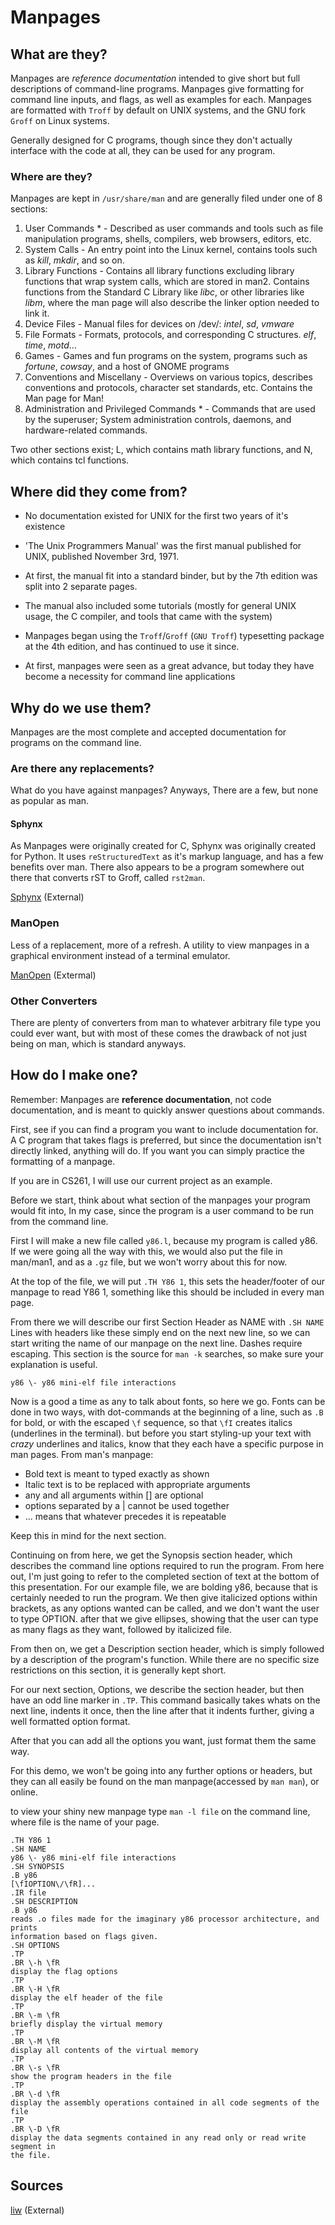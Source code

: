 # Manpages

## What are they?

Manpages are *reference documentation* intended to give short but full
descriptions of command-line programs. Manpages give formatting for command
line inputs, and flags, as well as examples for each. Manpages are formatted
with `Troff` by default on UNIX systems, and the GNU fork `Groff` on Linux
systems.

Generally designed for C programs, though since they don't actually interface
with the code at all, they can be used for any program.

### Where are they?

Manpages are kept in `/usr/share/man` and are generally filed under one of 8
sections:

1. User Commands * - Described as user commands and tools such as file
manipulation programs, shells, compilers, web browsers, editors, etc.
2. System Calls - An entry point into the Linux kernel, contains tools such as
*kill*, *mkdir*, and so on.
3. Library Functions - Contains all library functions excluding library
functions that wrap system calls, which are stored in man2. Contains functions
from the Standard C Library like *libc*, or other libraries like *libm*, where
the man page will also describe the linker option needed to link it.
4. Device Files - Manual files for devices on /dev/: *intel*, *sd*, *vmware*
5. File Formats - Formats, protocols, and corresponding C structures. *elf*,
*time*, *motd*...
6. Games - Games and fun programs on the system, programs such as *fortune*,
*cowsay*, and a host of GNOME programs
7. Conventions and Miscellany - Overviews on various topics, describes
conventions and protocols, character set standards, etc. Contains the Man page
for Man!
8. Administration and Privileged Commands * - Commands that are used by the
superuser; System administration controls, daemons, and hardware-related
commands.

Two other sections exist; L, which contains math library functions, and N,
which contains tcl functions.

## Where did they come from?

- No documentation existed for UNIX for the first two years of it's existence

- 'The Unix Programmers Manual' was the first manual published for UNIX,
published November 3rd, 1971.

- At first, the manual fit into a standard binder, but by the 7th edition was
split into 2 separate pages.

- The manual also included some tutorials (mostly for general UNIX usage, the
C compiler, and tools that came with the system)

- Manpages began using the `Troff`/`Groff` (`GNU Troff`) typesetting package
at the 4th edition, and has continued to use it since.

- At first, manpages were seen as a great advance, but today they have become
a necessity for command line applications

## Why do we use them?

Manpages are the most complete and accepted documentation for programs on the
command line.

### Are there any replacements?

What do you have against manpages? Anyways, There are a few, but none as
popular as man.

#### Sphynx

As Manpages were originally created for C, Sphynx was originally created for
Python. It uses `reStructuredText` as it's markup language, and has a few
benefits over man. There also appears to be a program somewhere out there that
converts rST to Groff, called `rst2man`.

[Sphynx](http://sphinx-doc.org) (External)

### ManOpen

Less of a replacement, more of a refresh. A utility to view manpages in a
graphical environment instead of a terminal emulator.

[ManOpen](www.clindberg.org/projects/ManOpen.html) (Extermal)

### Other Converters

There are plenty of converters from man to whatever arbitrary file type you
could ever want, but with most of these comes the drawback of not just being on
man, which is standard anyways.

## How do I make one?

Remember: Manpages are **reference documentation**, not code documentation,
and is meant to quickly answer questions about commands.

First, see if you can find a program you want to include documentation for. A C
program that takes flags is preferred, but since the documentation isn't
directly linked, anything will do. If you want you can simply practice the
formatting of a manpage.

If you are in CS261, I will use our current project as an example.

Before we start, think about what section of the manpages your program would
fit into, In my case, since the program is a user command to be run from the
command line.

First I will make a new file called `y86.l`, because my program is called y86.
If we were going all the way with this, we would also put the file in man/man1,
and as a `.gz` file, but we won't worry about this for now.

At the top of the file, we will put `.TH Y86 1`, this sets the header/footer of
our manpage to read Y86 1, something like this should be included in every man
page.

From there we will describe our first Section Header as NAME with
`.SH NAME` Lines with headers like these simply end on the next new line, so
we can start writing the name of our manpage on the next line. Dashes require
escaping. This section is the source for `man -k` searches, so make sure your
explanation is useful.

`y86 \- y86 mini-elf file interactions`

Now is a good a time as any to talk about fonts, so here we go. Fonts can be
done in two ways, with dot-commands at the beginning of a line, such as `.B`
for bold, or with the escaped `\f` sequence, so that `\fI` creates italics
(underlines in the terminal). but before you start styling-up your text with
*crazy* underlines and italics, know that they each have a specific purpose in
man pages. From man's manpage:

- Bold text is meant to typed exactly as shown
- Italic text is to be replaced with appropriate arguments
- any and all arguments within [] are optional
- options separated by a \| cannot be used together
- ... means that whatever precedes it is repeatable

Keep this in mind for the next section.

Continuing on from here, we get the Synopsis section header, which describes
the command line options required to run the program. From here out, I'm just
going to refer to the completed section of text at the bottom of this
presentation. For our example file, we are bolding y86, because that is
certainly needed to run the program. We then give italicized options within
brackets, as any options wanted can be called, and we don't want the user to
type OPTION. after that we give ellipses, showing that the user can type as many
flags as they want, followed by italicized file.

From then on, we get a Description section header, which is simply followed by
a description of the program's function. While there are no specific size
restrictions on this section, it is generally kept short.

For our next section, Options, we describe the section header, but then have
an odd line marker in `.TP`. This command basically takes whats on the next
line, indents it once, then the line after that it indents further, giving a
well formatted option format.

After that you can add all the options you want, just format them the same way.

For this demo, we won't be going into any further options or headers, but they
can all easily be found on the man manpage(accessed by `man man`), or online.

to view your shiny new manpage type `man -l file` on the command line, where
file is the name of your page.

```troff
.TH Y86 1
.SH NAME
y86 \- y86 mini-elf file interactions
.SH SYNOPSIS
.B y86
[\fIOPTION\/\fR]...
.IR file
.SH DESCRIPTION
.B y86
reads .o files made for the imaginary y86 processor architecture, and prints
information based on flags given.
.SH OPTIONS
.TP
.BR \-h \fR
display the flag options
.TP
.BR \-H \fR
display the elf header of the file
.TP
.BR \-m \fR
briefly display the virtual memory
.TP
.BR \-M \fR
display all contents of the virtual memory
.TP
.BR \-s \fR
show the program headers in the file
.TP
.BR \-d \fR
display the assembly operations contained in all code segments of the file
.TP
.BR \-D \fR
display the data segments contained in any read only or read write segment in
the file.
```

## Sources
[liw](https://liw.fi/manpages) (External)
